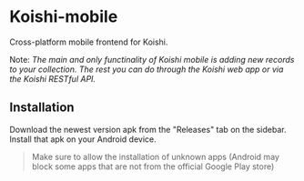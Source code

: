 # Koishi-mobile
Cross-platform mobile frontend for Koishi.

Note: _The main and only functinality of Koishi mobile is adding new records to your collection. The rest you can do through the Koishi web app or via the Koishi RESTful API._

## Installation
Download the newest version apk from the "Releases" tab on the sidebar. Install that apk on your Android device. 
> Make sure to allow the installation of unknown apps (Android may block some apps that are not from the official Google Play store)
